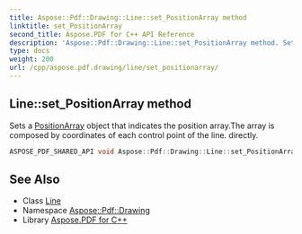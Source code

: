 ```yaml
---
title: Aspose::Pdf::Drawing::Line::set_PositionArray method
linktitle: set_PositionArray
second_title: Aspose.PDF for C++ API Reference
description: 'Aspose::Pdf::Drawing::Line::set_PositionArray method. Sets a PositionArray object that indicates the position array.The array is composed by coordinates of each control point of the line. directly in C++.'
type: docs
weight: 200
url: /cpp/aspose.pdf.drawing/line/set_positionarray/
---
```

## Line::set_PositionArray method


Sets a [PositionArray](../) object that indicates the position array.The array is composed by coordinates of each control point of the line. directly.

```cpp
ASPOSE_PDF_SHARED_API void Aspose::Pdf::Drawing::Line::set_PositionArray(System::ArrayPtr<float> value)
```

## See Also

* Class [Line](../)
* Namespace [Aspose::Pdf::Drawing](../../)
* Library [Aspose.PDF for C++](../../../)
